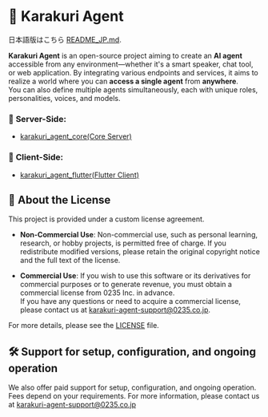 # 🤖 Karakuri Agent

日本語版はこちら [README_JP.md](README_JP.md).

**Karakuri Agent** is an open-source project aiming to create an **AI agent** accessible from any environment—whether it's a smart speaker, chat tool, or web application. By integrating various endpoints and services, it aims to realize a world where you can **access a single agent** from **anywhere**.  
You can also define multiple agents simultaneously, each with unique roles, personalities, voices, and models.

### 🚀 **Server-Side**:
- [karakuri_agent_core(Core Server)](https://github.com/KarakuriAgent/karakuri_agent_core)

### 📱 **Client-Side**: 
- [karakuri_agent_flutter(Flutter Client)](https://github.com/KarakuriAgent/karakuri_agent_flutter)

## 📜 About the License

This project is provided under a custom license agreement.

- **Non-Commercial Use**: Non-commercial use, such as personal learning, research, or hobby projects, is permitted free of charge. If you redistribute modified versions, please retain the original copyright notice and the full text of the license.
  
- **Commercial Use**: If you wish to use this software or its derivatives for commercial purposes or to generate revenue, you must obtain a commercial license from 0235 Inc. in advance.  
  If you have any questions or need to acquire a commercial license, please contact us at [karakuri-agent-support@0235.co.jp](mailto:karakuri-agent-support@0235.co.jp).

For more details, please see the [LICENSE](LICENSE) file.

## 🛠️ Support for setup, configuration, and ongoing operation

We also offer paid support for setup, configuration, and ongoing operation. Fees depend on your requirements. For more information, please contact us at [karakuri-agent-support@0235.co.jp](mailto:karakuri-agent-support@0235.co.jp)
